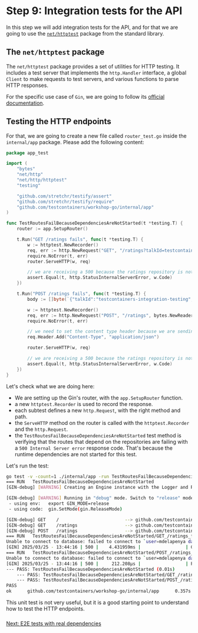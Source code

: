 # Step 9: Integration tests for the API

In this step we will add integration tests for the API, and for that we are going to use the [`net/httptest`](https://pkg.go.dev/net/http/httptest) package from the standard library.

## The `net/httptest` package

The `net/httptest` package provides a set of utilities for HTTP testing. It includes a test server that implements the `http.Handler` interface, a global `Client` to make requests to test servers, and various functions to parse HTTP responses.

For the specific use case of `Gin`, we are going to follow its [official documentation](https://gin-gonic.com/docs/testing/).

## Testing the HTTP endpoints

For that, we are going to create a new file called `router_test.go` inside the `internal/app` package. Please add the following content:

```go
package app_test

import (
	"bytes"
	"net/http"
	"net/http/httptest"
	"testing"

	"github.com/stretchr/testify/assert"
	"github.com/stretchr/testify/require"
	"github.com/testcontainers/workshop-go/internal/app"
)

func TestRoutesFailBecauseDependenciesAreNotStarted(t *testing.T) {
	router := app.SetupRouter()

	t.Run("GET /ratings fails", func(t *testing.T) {
		w := httptest.NewRecorder()
		req, err := http.NewRequest("GET", "/ratings?talkId=testcontainers-integration-testing", nil)
		require.NoError(t, err)
		router.ServeHTTP(w, req)

		// we are receiving a 500 because the ratings repository is not started
		assert.Equal(t, http.StatusInternalServerError, w.Code)
	})

	t.Run("POST /ratings fails", func(t *testing.T) {
		body := []byte(`{"talkId":"testcontainers-integration-testing","value":5}`)

		w := httptest.NewRecorder()
		req, err := http.NewRequest("POST", "/ratings", bytes.NewReader(body))
		require.NoError(t, err)

		// we need to set the content type header because we are sending a body
		req.Header.Add("Content-Type", "application/json")

		router.ServeHTTP(w, req)

		// we are receiving a 500 because the ratings repository is not started
		assert.Equal(t, http.StatusInternalServerError, w.Code)
	})
}

```

Let's check what we are doing here:

- We are setting up the Gin's router, with the `app.SetupRouter` function.
- a new `httptest.Recorder` is used to record the response.
- each subtest defines a new `http.Request`, with the right method and path.
- the `ServeHTTP` method on the router is called with the `httptest.Recorder` and the `http.Request`.
- the `TestRoutesFailBecauseDependenciesAreNotStarted` test method is verifying that the routes that depend on the repositories are failing with a `500 Internal Server error` response code. That's because the runtime dependencies are not started for this test.

Let's run the test:

```bash
go test -v -count=1 ./internal/app -run TestRoutesFailBecauseDependenciesAreNotStarted
=== RUN   TestRoutesFailBecauseDependenciesAreNotStarted
[GIN-debug] [WARNING] Creating an Engine instance with the Logger and Recovery middleware already attached.

[GIN-debug] [WARNING] Running in "debug" mode. Switch to "release" mode in production.
 - using env:   export GIN_MODE=release
 - using code:  gin.SetMode(gin.ReleaseMode)

[GIN-debug] GET    /                         --> github.com/testcontainers/workshop-go/internal/app.Root (3 handlers)
[GIN-debug] GET    /ratings                  --> github.com/testcontainers/workshop-go/internal/app.Ratings (3 handlers)
[GIN-debug] POST   /ratings                  --> github.com/testcontainers/workshop-go/internal/app.AddRating (3 handlers)
=== RUN   TestRoutesFailBecauseDependenciesAreNotStarted/GET_/ratings_fails
Unable to connect to database: failed to connect to `user=mdelapenya database=`: /private/tmp/.s.PGSQL.5432 (/private/tmp): dial error: dial unix /private/tmp/.s.PGSQL.5432: connect: no such file or directory
[GIN] 2025/03/25 - 13:44:16 | 500 |    4.431959ms |                 | GET      "/ratings?talkId=testcontainers-integration-testing"
=== RUN   TestRoutesFailBecauseDependenciesAreNotStarted/POST_/ratings_fails
Unable to connect to database: failed to connect to `user=mdelapenya database=`: /private/tmp/.s.PGSQL.5432 (/private/tmp): dial error: dial unix /private/tmp/.s.PGSQL.5432: connect: no such file or directory
[GIN] 2025/03/25 - 13:44:16 | 500 |     212.208µs |                 | POST     "/ratings"
--- PASS: TestRoutesFailBecauseDependenciesAreNotStarted (0.01s)
    --- PASS: TestRoutesFailBecauseDependenciesAreNotStarted/GET_/ratings_fails (0.00s)
    --- PASS: TestRoutesFailBecauseDependenciesAreNotStarted/POST_/ratings_fails (0.00s)
PASS
ok      github.com/testcontainers/workshop-go/internal/app      0.357s
```

This unit test is not very useful, but it is a good starting point to understand how to test the HTTP endpoints.

### 
[Next: E2E tests with real dependencies](step-10-e2e-tests-with-real-dependencies.md)